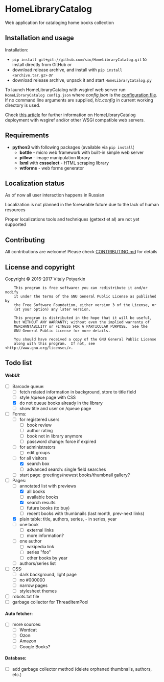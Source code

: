 # HomeLibraryCatalog

Web application for cataloging home books collection


## Installation and usage

Installation:

* `pip install git+git://github.com/sio/HomeLibraryCatalog.git` to install
directly from GitHub *or*
* download release archive, and install with `pip install <archive.tar.gz>` *or*
* download release archive, unpack it and start `HomeLibraryCatalog.py`

To launch HomeLibraryCatalog with wsgiref web server run
`HomeLibraryCatalog config.json` where *config.json* is the
[configuration file][1]. If no command line arguments are supplied,
*hlc.config* in current working directory is used.

Check [this article][2] for further information on HomeLibraryCatalog
deployment with wsgiref and/or other WSGI compatible web servers.

[1]: docs/configuration.md
[2]: docs/deployment.md


## Requirements

* **python3** with following packages (available via `pip install`)
    * **bottle** - micro web framework with built-in simple web server
    * **pillow** - image manipulation library
    * **lxml** with **cssselect** - HTML scraping library
    * **wtforms** - web forms generator


## Localization status

As of now all user interaction happens in Russian

Localization is not planned in the foreseable future due to the lack of human
resources

Proper localizations tools and techniques (gettext et al) are not yet supported


## Contributing

All contributions are welcome!
Please check [CONTRIBUTING.md](CONTRIBUTING.md) for details


## License and copyright

Copyright © 2016-2017 Vitaly Potyarkin

```
    This program is free software: you can redistribute it and/or modify
    it under the terms of the GNU General Public License as published by
    the Free Software Foundation, either version 3 of the License, or
    (at your option) any later version.

    This program is distributed in the hope that it will be useful,
    but WITHOUT ANY WARRANTY; without even the implied warranty of
    MERCHANTABILITY or FITNESS FOR A PARTICULAR PURPOSE.  See the
    GNU General Public License for more details.

    You should have received a copy of the GNU General Public License
    along with this program.  If not, see <http://www.gnu.org/licenses/>.
```


## Todo list

#### WebUI:

- [ ] Barcode queue:
    - [ ] fetch related information in background, store to title field
    - [ ] style /queue page with CSS
    - [x] do not queue books already in the library
    - [ ] show title and user on /queue page
- [ ] Forms:
    - [ ] for registered users
        - [ ] book review
        - [ ] author rating
        - [ ] book not in library anymore
        - [ ] password change: force if expired
    - [ ] for administrators
        - [ ] edit groups
    - [ ] for all visitors
        - [x] search box
        - [ ] advanced search: single field searches
    - [ ] start page: greetings/newest books/thumbnail gallery?
- [ ] Pages:
    - [ ] annotated list with previews
        - [x] all books
        - [ ] available books
        - [x] search results
        - [ ] future books (to buy)
        - [ ] recent books with thumbnails (last month, prev-next links)
    - [x] plain table: title, authors, series, - in series, year
    - [ ] one book
        - [ ] external links
        - [ ] more information?
    - [ ] one author
        - [ ] wikipedia link
        - [ ] series "foo"
        - [ ] other books by year
    - [ ] authors/series list
- [ ] CSS:
    - [ ] dark background, light page
    - [ ] no #000000
    - [ ] narrow pages
    - [ ] stylesheet themes
- [ ] robots.txt file
- [ ] garbage collector for ThreadItemPool

#### Auto fetcher:

- [ ] more sources:
    - [ ] Wordcat
    - [ ] Ozon
    - [ ] Amazon
    - [ ] Google Books?

#### Database:

- [ ] add garbage collector method (delete orphaned thumbnails, authors, etc.)
